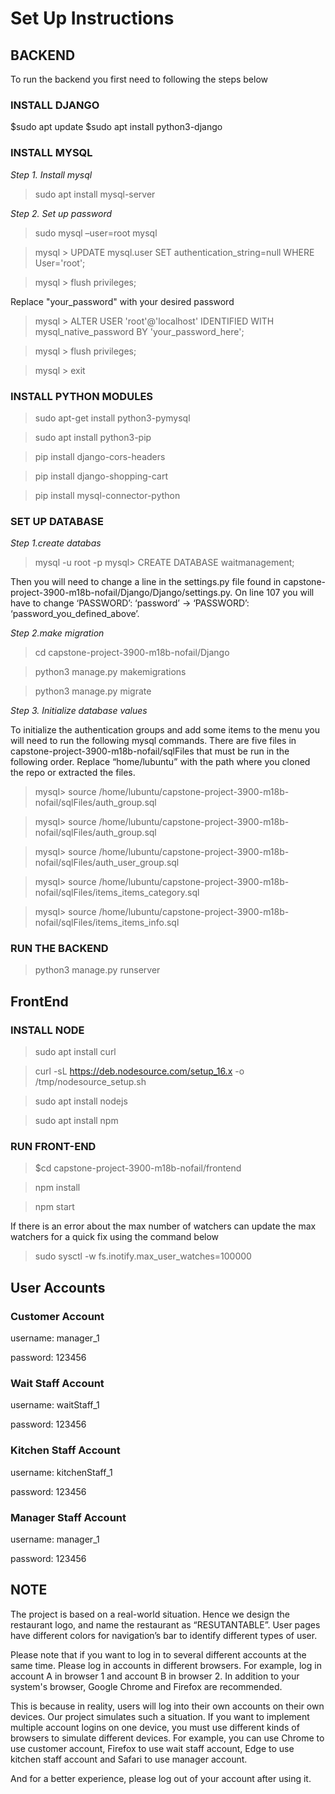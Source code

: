 # Set Up Instructions
 
## BACKEND 
To run the backend you first need to following the steps below 

### INSTALL DJANGO

$sudo apt update
$sudo apt install python3-django


### INSTALL MYSQL

*Step 1. Install mysql*

  > sudo apt install mysql-server

*Step 2. Set up password*

  > sudo mysql –user=root mysql 

  > mysql > UPDATE mysql.user SET authentication_string=null WHERE User='root';

  > mysql > flush privileges;
  
Replace "your_password" with your desired password

  > mysql > ALTER USER 'root'@'localhost' IDENTIFIED WITH mysql_native_password BY 'your_password_here';  

  > mysql > flush privileges;

  > mysql > exit

### INSTALL PYTHON MODULES

> sudo apt-get install python3-pymysql

> sudo apt install python3-pip

> pip install django-cors-headers

> pip install django-shopping-cart

> pip install mysql-connector-python


### SET UP DATABASE
*Step 1.create databas*

 > mysql -u root -p
 > mysql> CREATE DATABASE waitmanagement;

Then you will need to change a line in the settings.py file found in capstone-project-3900-m18b-nofail/Django/Django/settings.py. On line 107 you will have to change ‘PASSWORD’: ‘password’ -> ‘PASSWORD’: ‘password_you_defined_above’.

*Step 2.make migration*

 > cd capstone-project-3900-m18b-nofail/Django
 
 > python3 manage.py makemigrations
 
 > python3 manage.py migrate

*Step 3. Initialize database values*

To initialize the authentication groups and add some items to the menu you will need to run the following mysql commands. There are five files in capstone-project-3900-m18b-nofail/sqlFiles 
 that must be run in the following order. Replace “home/lubuntu” with the path where you cloned the repo or extracted the files.

 > mysql> source /home/lubuntu/capstone-project-3900-m18b-nofail/sqlFiles/auth_group.sql

 > mysql> source /home/lubuntu/capstone-project-3900-m18b-nofail/sqlFiles/auth_group.sql

 > mysql> source /home/lubuntu/capstone-project-3900-m18b-nofail/sqlFiles/auth_user_group.sql

 > mysql> source /home/lubuntu/capstone-project-3900-m18b-nofail/sqlFiles/items_items_category.sql

 > mysql> source /home/lubuntu/capstone-project-3900-m18b-nofail/sqlFiles/items_items_info.sql

### RUN THE BACKEND
> python3 manage.py runserver

## FrontEnd
### INSTALL NODE
> sudo apt install curl

> curl -sL https://deb.nodesource.com/setup_16.x -o /tmp/nodesource_setup.sh

> sudo apt install nodejs

> sudo apt install npm


### RUN FRONT-END
>$cd capstone-project-3900-m18b-nofail/frontend

>npm install

>npm start


If there is an error about the max number of watchers can update the max watchers for a quick fix using the command below

>sudo sysctl -w fs.inotify.max_user_watches=100000



## User Accounts

### Customer Account
username: manager_1

password: 123456

### Wait Staff Account
username: waitStaff_1

password: 123456

### Kitchen Staff Account
username: kitchenStaff_1

password: 123456


### Manager Staff Account
username: manager_1

password: 123456



## NOTE
The project is based on a real-world situation. Hence we design the restaurant logo, and name the restaurant as “RESUTANTABLE”. User pages have different colors for navigation’s bar to identify different types of user.

Please note that if you want to log in to several different accounts at the same time. Please log in accounts in different browsers. For example, log in account A in browser 1 and account B in browser 2. In addition to your system's browser, Google Chrome and Firefox are recommended. 

This is because in reality, users will log into their own accounts on their own devices. Our project simulates such a situation. If you want to implement multiple account logins on one device, you must use different kinds of browsers to simulate different devices. For example, you can use Chrome to use customer account, Firefox to use wait staff account, Edge to use kitchen staff account and Safari to use manager account.

And for a better experience, please log out of your account after using it.




